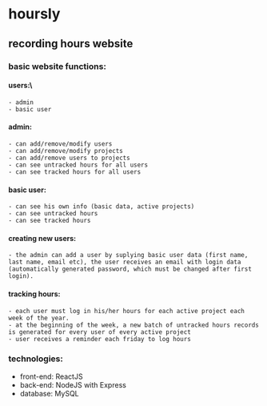 # hoursly
## recording hours website

### basic website functions:
  #### users:\
    - admin
    - basic user
  
  
  #### admin:
    - can add/remove/modify users
    - can add/remove/modify projects
    - can add/remove users to projects
    - can see untracked hours for all users
    - can see tracked hours for all users
    
  #### basic user:
    - can see his own info (basic data, active projects)
    - can see untracked hours
    - can see tracked hours
    
  #### creating new users: 
    - the admin can add a user by suplying basic user data (first name, last name, email etc), the user receives an email with login data (automatically generated password, which must be changed after first login).

  #### tracking hours: 
    - each user must log in his/her hours for each active project each week of the year.    
    - at the beginning of the week, a new batch of untracked hours records is generated for every user of every active project    
    - user receives a reminder each friday to log hours
    
    
    
### technologies:
  - front-end: ReactJS
  - back-end: NodeJS with Express  
  - database: MySQL
